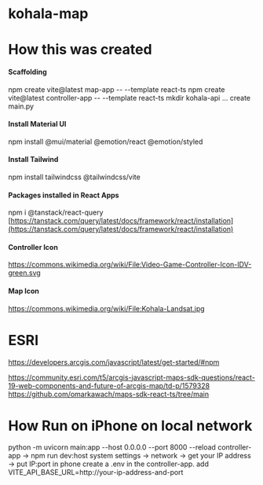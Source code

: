 # kohala-map

# How this was created

#### Scaffolding

npm create vite@latest map-app -- --template react-ts
npm create vite@latest controller-app -- --template react-ts
mkdir kohala-api ... create main.py

#### Install Material UI

npm install @mui/material @emotion/react @emotion/styled

#### Install Tailwind
npm install tailwindcss @tailwindcss/vite


#### Packages installed in React Apps

npm i @tanstack/react-query
[https://tanstack.com/query/latest/docs/framework/react/installation](https://tanstack.com/query/latest/docs/framework/react/installation)

#### Controller Icon

https://commons.wikimedia.org/wiki/File:Video-Game-Controller-Icon-IDV-green.svg

#### Map Icon

https://commons.wikimedia.org/wiki/File:Kohala-Landsat.jpg


# ESRI
https://developers.arcgis.com/javascript/latest/get-started/#npm

https://community.esri.com/t5/arcgis-javascript-maps-sdk-questions/react-19-web-components-and-future-of-arcgis-map/td-p/1579328
https://github.com/omarkawach/maps-sdk-react-ts/tree/main


# How Run on iPhone on local network
python -m uvicorn main:app --host 0.0.0.0 --port 8000 --reload
controller-app -> npm run dev:host
system settings -> network -> get your IP address -> put IP:port in phone
create a .env in the controller-app. add VITE_API_BASE_URL=http://your-ip-address-and-port